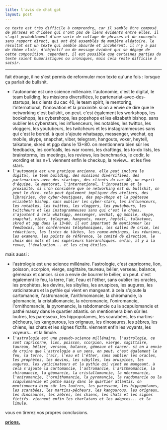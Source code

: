 ```yaml
---
title: l'avis de chat gpt
layout: post
---
```


*`ce texte est très difficile à comprendre, car il semble être composé de phrases et d'idées qui n'ont pas de liens évidents entre elles. il s'agit probablement d'une sorte de collage de phrases et de concepts sans rapport direct, qui ont été assemblés de manière aléatoire. le résultat est un texte qui semble absurde et incohérent. il n'y a pas de thème clair, d'objectif ou de message évident qui se dégage de cette composition. cependant, il est possible que certaines parties du texte soient humoristiques ou ironiques, mais cela reste difficile à saisir.`*

---

fait étrange, il ne s'est permis de reformuler mon texte qu'une fois : lorsque ça parlait de bullshit.

- l'autonomie est une science millénaire. l'autonomie, c'est le digital, le team building, les missions diversifiées, le partenariat-avec-des-startups, les clients du cac 40, le team spirit, le mentoring, l'international, l'innovation et la proximité. si on a envie de dire que le networking c'est bullshit, on peut. c'est également les workshops, les bookshops, les cybershops, les popshops et les elizabeth bishop. sans oublier les cyberstars, les influenceurs, les notables, les twittos, les vloggers, les youtubeurs, les twitcheurs et les instagrammeuses sans qui c'est le bordel. à quoi s'ajoute whatsapp, messenger, wechat, qq mobile, skype, snapchat, viber, telegram, hangouts, voxer, heytell, talkatone, skred et pgp dans le 13+80. on mentionnera bien sûr les feedbacks, les confcalls, les war rooms, les draftings, les to-do lists, les brainstorms, les meetings, les reviews, les benchmarks, le codir, le wording et les n+1. viennent enfin le checkup, la review... et les five stars.
- *`l'autonomie est une pratique ancienne. elle peut inclure le digital, le team building, des missions diversifiées, des partenariats avec des startups, des clients du cac 40, un esprit d'équipe, le mentorat, l'international, l'innovation et la proximité. si l'on considère que le networking est du bullshit, on peut le dire. cela peut également impliquer des ateliers, des librairies, des cyber-boutiques, des pop-shops et la poétesse elizabeth bishop. sans oublier les cyber-stars, les influenceurs, les notables, les twittos, les vloggers, les youtubeurs, les twitcheurs et les instagrammeuses sans qui c'est le chaos. s'ajoutent à cela whatsapp, messenger, wechat, qq mobile, skype, snapchat, viber, telegram, hangouts, voxer, heytell, talkatone, skred et pgp dans le 13+80. il est important de mentionner les feedbacks, les conférences téléphoniques, les salles de crise, les rédactions, les listes de tâches, les remue-méninges, les réunions, les examens, les points de référence, le comité de direction, le choix des mots et les supérieurs hiérarchiques. enfin, il y a la revue, l'évaluation... et les cinq étoiles.`*

mais aussi :

- l'astrologie est une science millénaire. l'astrologie, c'est capricorne, lion, poisson, scorpion, vierge, sagittaire, taureau, bélier, verseau, balance, gémeaux et cancer. si on a envie de bourrer le bélier, on peut. c'est également le feu, la terre, l'air, l'eau et l'éther, sans oublier les oracles, les prophètes, les devins, les sibylles, les aruspices, les augures, les vaticinateurs et la pythie qui vient en mangeant. à cela s'ajoute la cartomancie, l'astromancie, l'arithmomancie, la chiromancie, la géomancie, la cristallomancie, la nécromancie, l'oniromancie, l'ornithomancie, la pyromancie, la rabdomancie ou la scapulomancie et pathé massy dans le quartier atlantis. on mentionnera bien sûr les loutres, les paresseux, les hippopotames, les scarabées, les martins-pêcheurs, les kangourous, les orignaux, les dinosaures, les zèbres, les chiens, les chats et les signes fictifs. viennent enfin les voyants, les voyeurs... et la limule.
- *`l'astrologie est une pseudo-science millénaire. l'astrologie, ce sont capricorne, lion, poisson, scorpion, vierge, sagittaire, taureau, bélier, verseau, balance, gémeaux et cancer. si on a envie de croire que l'astrologie a un sens, on peut. c'est également le feu, la terre, l'air, l'eau et l'éther, sans oublier les oracles, les prophètes, les devins, les sibylles, les aruspices, les augures, les vaticinateurs et la pythie qui vient en mangeant. à cela s'ajoute la cartomancie, l'astromancie, l'arithmomancie, la chiromancie, la géomancie, la cristallomancie, la nécromancie, l'oniromancie, l'ornithomancie, la pyromancie, la rabdomancie ou la scapulomancie et pathé massy dans le quartier atlantis. on mentionnera bien sûr les loutres, les paresseux, les hippopotames, les scarabées, les martins-pêcheurs, les kangourous, les orignaux, les dinosaures, les zèbres, les chiens, les chats et les signes fictifs. viennent enfin les charlatans et les adeptes... et la limule.`*

vous en tirerez vos propres conclusions.

[**prions.**](../prions.html)
